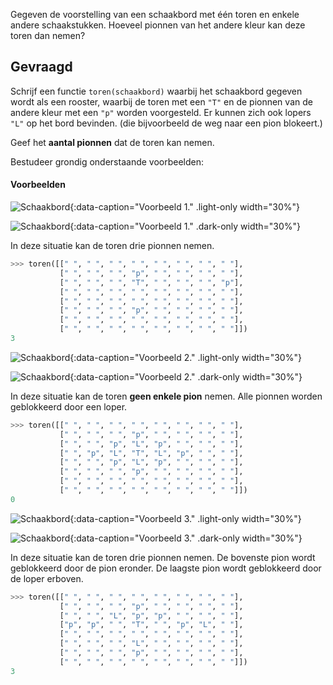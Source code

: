 Gegeven de voorstelling van een schaakbord met één toren en enkele andere schaakstukken. Hoeveel pionnen van het andere kleur kan deze toren dan nemen?

## Gevraagd
Schrijf een functie `toren(schaakbord)` waarbij het schaakbord gegeven wordt als een rooster, waarbij de toren met een `"T"` en de pionnen van de andere kleur met een `"p"` worden voorgesteld. Er kunnen zich ook lopers `"L"` op het bord bevinden. (die bijvoorbeeld de weg naar een pion blokeert.)

Geef het **aantal pionnen** dat de toren kan nemen.

Bestudeer grondig onderstaande voorbeelden:

#### Voorbeelden

![Schaakbord](media/image1.png "Schaakbord"){:data-caption="Voorbeeld 1." .light-only width="30%"}

![Schaakbord](media/image1_dark.png "Schaakbord"){:data-caption="Voorbeeld 1." .dark-only width="30%"}

In deze situatie kan de toren drie pionnen nemen.

```python
>>> toren([[" ", " ", " ", " ", " ", " ", " ", " "],
           [" ", " ", " ", "p", " ", " ", " ", " "],
           [" ", " ", " ", "T", " ", " ", " ", "p"],
           [" ", " ", " ", " ", " ", " ", " ", " "],
           [" ", " ", " ", " ", " ", " ", " ", " "],
           [" ", " ", " ", "p", " ", " ", " ", " "],
           [" ", " ", " ", " ", " ", " ", " ", " "],
           [" ", " ", " ", " ", " ", " ", " ", " "]])
3
```



![Schaakbord](media/image2.png "Schaakbord"){:data-caption="Voorbeeld 2." .light-only width="30%"}

![Schaakbord](media/image2_dark.png "Schaakbord"){:data-caption="Voorbeeld 2." .dark-only width="30%"}

In deze situatie kan de toren **geen enkele pion** nemen. Alle pionnen worden geblokkeerd door een loper.

```python
>>> toren([[" ", " ", " ", " ", " ", " ", " ", " "],
           [" ", " ", " ", "p", " ", " ", " ", " "],
           [" ", " ", "p", "L", "p", " ", " ", " "],
           [" ", "p", "L", "T", "L", "p", " ", " "],
           [" ", " ", "p", "L", "p", " ", " ", " "],
           [" ", " ", " ", "p", " ", " ", " ", " "],
           [" ", " ", " ", " ", " ", " ", " ", " "],
           [" ", " ", " ", " ", " ", " ", " ", " "]])
0
```


![Schaakbord](media/image3.png "Schaakbord"){:data-caption="Voorbeeld 3." .light-only width="30%"}

![Schaakbord](media/image3_dark.png "Schaakbord"){:data-caption="Voorbeeld 3." .dark-only width="30%"}

In deze situatie kan de toren drie pionnen nemen. De bovenste pion wordt geblokkeerd door de pion eronder. De laagste pion wordt geblokkeerd door de loper erboven.

```python
>>> toren([[" ", " ", " ", " ", " ", " ", " ", " "],
           [" ", " ", " ", "p", " ", " ", " ", " "],
           [" ", " ", "L", "p", "p", " ", " ", " "],
           ["p", "p", " ", "T", " ", "p", "L", " "],
           [" ", " ", " ", " ", " ", " ", " ", " "],
           [" ", " ", " ", "L", " ", " ", " ", " "],
           [" ", " ", " ", "p", " ", " ", " ", " "],
           [" ", " ", " ", " ", " ", " ", " ", " "]])
3
```
